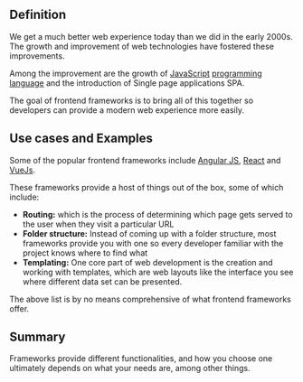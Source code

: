 ## Definition
We get a much better web experience today than we did in the early 2000s. The growth and improvement of web technologies have fostered these improvements.

Among the improvement are the growth of [JavaScript](https://developer.mozilla.org/en-US/docs/Web/JavaScript) [programming language](programming-language.md) and the introduction of Single page applications SPA.

The goal of frontend frameworks is to bring all of this together so developers can provide a modern web experience more easily.

## Use cases and Examples
Some of the popular frontend frameworks include [Angular JS](https://angularjs.org), [React](https://reactjs.org) and [VueJs](https://vuejs.org).

These frameworks provide a host of things out of the box, some of which include: 
- **Routing:** which is the process of determining which page gets served to the user when they visit a particular URL
- **Folder structure:** Instead of coming up with a folder structure, most frameworks provide you with one so every developer familiar with the project knows where to find what
- **Templating:** One core part of web development is the creation and working with templates, which are web layouts like the interface you see where different data set can be presented.

The above list is by no means comprehensive of what frontend frameworks offer.

## Summary
Frameworks provide different functionalities, and how you choose one ultimately depends on what your needs are, among other things.

